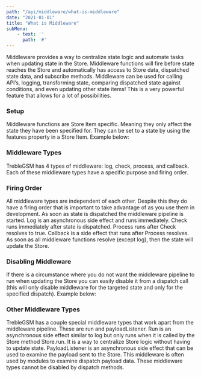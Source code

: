 ```yaml
---
path: "/api/middleware/what-is-middleware"
date: "2021-01-01"
title: "What is Middleware"
subMenu: 
    - text: ''
      path: '#'
---
```


Middleware provides a way to centralize state logic and automate tasks when updating state in the Store. Middleware functions will fire before state reaches the Store and automatically has access to Store data, dispatched state data, and subscribe methods. Middleware can be used for calling API’s, logging, transforming state, comparing dispatched state against conditions, and even updating other state items! This is a very powerful feature that allows for a lot of possibilities.

### Setup
Middleware functions are Store Item specific. Meaning they only affect the state they have been specified for. They can be set to a state by using the features property in a Store Item. Example below:

### Middleware Types
TrebleGSM has 4 types of middleware: log, check, process, and callback. Each of these middleware types have a specific purpose and firing order. 

### Firing Order
All middleware types are independent of each other. Despite this they do have a firing order that is important to take advantage of as you use them in development. As soon as state is dispatched the middleware pipeline is started.  Log is an asynchronous side effect and runs immediately.  Check runs immediately after state is dispatched. Process runs after Check resolves to true. Callback is a side effect that runs after Process resolves. As soon as all middleware functions resolve (except log), then the state will update the Store.

### Disabling Middleware
If there is a circumstance where you do not want the middleware pipeline to run when updating the Store you can easily disable it from a dispatch call (this will only disable middleware for the targeted state and only for the specified dispatch). Example below: 

### Other Middleware Types
TrebleGSM has a couple special middleware types that work apart from the middleware pipeline. These are run and payloadListener. Run is an asynchronous side effect similar to log but only runs when it is called by the Store method Store.run. It is a way to centralize Store logic without having to update state. PayloadListener is an asynchronous side effect that can be used to examine the payload sent to the Store. This middleware is often used by modules to examine dispatch payload data. These middleware types cannot be disabled by dispatch methods. 
